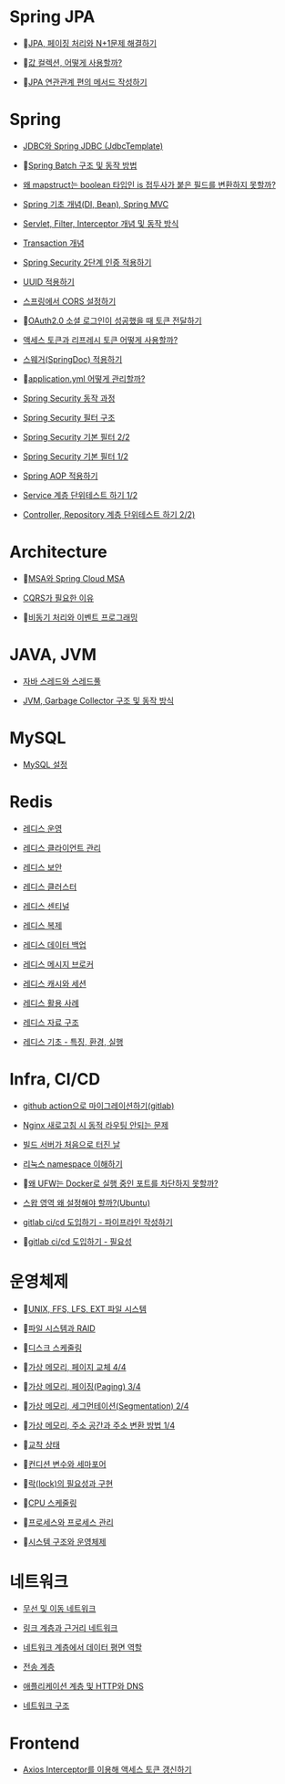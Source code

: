 # Spring JPA

- 📌[JPA, 페이징 처리와 N+1문제 해결하기](https://velog.io/@ji-jjang/JPA-%ED%8E%98%EC%9D%B4%EC%A7%95-%EC%B2%98%EB%A6%AC%EC%99%80-N1%EB%AC%B8%EC%A0%9C-%ED%95%B4%EA%B2%B0%ED%95%98%EA%B8%B0)

- 📌[값 컬렉션, 어떻게 사용할까?](https://velog.io/@ji-jjang/%EA%B0%92-%EC%BB%AC%EB%A0%89%EC%85%98-%EC%96%B4%EB%96%BB%EA%B2%8C-%EC%82%AC%EC%9A%A9%ED%95%A0%EA%B9%8C)

- 📌[JPA 연관관계 편의 메서드 작성하기](https://velog.io/@ji-jjang/JPA-%EC%97%B0%EA%B4%80%EA%B4%80%EA%B3%84-%ED%8E%B8%EC%9D%98-%EB%A9%94%EC%84%9C%EB%93%9C-%EC%9E%91%EC%84%B1%ED%95%98%EA%B8%B0)

# Spring

- [JDBC와 Spring JDBC (JdbcTemplate)](https://velog.io/@ji-jjang/JDBC%EC%99%80-Spring-JDBC-JdbcTemplate)

- :pushpin:[Spring Batch 구조 및 동작 방법](https://velog.io/@ji-jjang/Spring-Batch-%EA%B5%AC%EC%A1%B0-%EB%B0%8F-%EB%8F%99%EC%9E%91-%EB%B0%A9%EB%B2%95)

- [왜 mapstruct는 boolean 타입인 is 접두사가 붙은 필드를 변환하지 못할까?](https://velog.io/@ji-jjang/%EC%99%9C-mapstruct%EB%8A%94-boolean-%ED%83%80%EC%9E%85%EC%9D%B8-is-%EC%A0%91%EB%91%90%EC%82%AC%EA%B0%80-%EB%B6%99%EC%9D%80-%ED%95%84%EB%93%9C%EB%A5%BC-%EB%B3%80%ED%99%98%ED%95%98%EC%A7%80-%EB%AA%BB%ED%95%A0%EA%B9%8C)

- [Spring 기초 개념(DI, Bean), Spring MVC](./spring/spring_basic.md)

- [Servlet, Filter, Interceptor 개념 및 동작 방식](./spring/servlet_filter_interceptor.md)

- [Transaction 개념](./spring/transaction.md)

- [Spring Security 2단계 인증 적용하기](https://velog.io/@ji-jjang/Spring-Security-apply-two-factor-auth-filter)

- [UUID 적용하기](https://velog.io/@ji-jjang/apply-UUID)

- [스프링에서 CORS 설정하기](https://velog.io/@ji-jjang/setting-up-CORS-in-Spring)

- 📌[OAuth2.0 소셜 로그인이 성공했을 때 토큰 전달하기](https://velog.io/@ji-jjang/OAuth2.0-social-login-successfully-passing-tokens-when-successful)

- [액세스 토큰과 리프레시 토큰 어떻게 사용할까?](https://velog.io/@ji-jjang/usage-access-token-refresh-token)

- [스웨거(SpringDoc) 적용하기](https://velog.io/@ji-jjang/apply-springdoc)

- 📌[application.yml 어떻게 관리할까?](https://velog.io/@ji-jjang/application.yml-management)

- [Spring Security 동작 과정](https://velog.io/@ji-jjang/Spring-Security-%EB%8F%99%EC%9E%91-%EA%B3%BC%EC%A0%95)

- [Spring Security 필터 구조](https://velog.io/@ji-jjang/%EC%8A%A4%ED%94%84%EB%A7%81-%EC%8B%9C%ED%81%90%EB%A6%AC%ED%8B%B0-%ED%95%84%ED%84%B0)

- [Spring Security 기본 필터 2/2](https://velog.io/@ji-jjang/Spring-Security-%EA%B8%B0%EB%B3%B8-%ED%95%84%ED%84%B0-2-2)

- [Spring Security 기본 필터 1/2](https://velog.io/@ji-jjang/Spring-Security-%EA%B8%B0%EB%B3%B8-%ED%95%84%ED%84%B0-1-2)

- [Spring AOP 적용하기](https://velog.io/@ji-jjang/Spring-AOP-%EC%A0%81%EC%9A%A9%ED%95%98%EA%B8%B0)

- [Service 계층 단위테스트 하기 1/2](https://velog.io/@ji-jjang/Service-%EA%B3%84%EC%B8%B5-%EB%8B%A8%EC%9C%84%ED%85%8C%EC%8A%A4%ED%8A%B8-%ED%95%98%EA%B8%B0-12)
- [Controller, Repository 계층 단위테스트 하기 2/2)](https://velog.io/@ji-jjang/Controller-Repository-%EA%B3%84%EC%B8%B5-%EB%8B%A8%EC%9C%84%ED%85%8C%EC%8A%A4%ED%8A%B8-%ED%95%98%EA%B8%B0-22)

# Architecture
- :pushpin:[MSA와 Spring Cloud MSA](https://velog.io/@ji-jjang/MSA%EC%99%80-Spring-Cloud-MSA)

- [CQRS가 필요한 이유](https://velog.io/@ji-jjang/CQRS%EA%B0%80-%ED%95%84%EC%9A%94%ED%95%9C-%EC%9D%B4%EC%9C%A0)

- :pushpin:[비동기 처리와 이벤트 프로그래밍](https://velog.io/@ji-jjang/%EC%8A%A4%ED%94%84%EB%A7%81-%EB%B9%84%EB%8F%99%EA%B8%B0-%EC%B2%98%EB%A6%AC%EC%99%80-%EC%9D%B4%EB%B2%A4%ED%8A%B8-%ED%94%84%EB%A1%9C%EA%B7%B8%EB%9E%98%EB%B0%8D) 

# JAVA, JVM
- [자바 스레드와 스레드풀](https://velog.io/@ji-jjang/%EC%9E%90%EB%B0%94-%EC%8A%A4%EB%A0%88%EB%93%9C)

- [JVM, Garbage Collector 구조 및 동작 방식](./java/jvm_garbage_collector.md)

# MySQL
- [MySQL 설정](./mysql/settings.md)

# Redis
- [레디스 운영](./redis/operation.md)

- [레디스 클라이언트 관리](./redis/client-management.md)

- [레디스 보안](./redis/security.md)

- [레디스 클러스터](./redis/cluster.md)

- [레디스 센티널](./redis/centinel)

- [레디스 복제](./redis/replication.md)

- [레디스 데이터 백업](./redis/data-backup.md)

- [레디스 메시지 브로커](./redis/message-broker.md)

- [레디스 캐시와 세션](./redis/cache-session.md)

- [레디스 활용 사례](./redis/use_cases.md)

- [레디스 자료 구조](./redis/data-structure.md)

- [레디스 기초 - 특징, 환경, 실행](./redis/characteristic.md)

# Infra, CI/CD
- [github action으로 마이그레이션하기(gitlab)](https://velog.io/@ji-jjang/github-action%EC%9C%BC%EB%A1%9C-%EB%A7%88%EC%9D%B4%EA%B7%B8%EB%A0%88%EC%9D%B4%EC%85%98%ED%95%98%EA%B8%B0gitlab)
  
- [Nginx 새로고침 시 동적 라우팅 안되는 문제](https://velog.io/@ji-jjang/Nginx-dynamic-routing-not-working-on-nginx-refresh)
  
- [빌드 서버가 처음으로 터진 날](https://velog.io/@ji-jjang/%EB%B9%8C%EB%93%9C-%EC%84%9C%EB%B2%84%EA%B0%80-%EC%B2%98%EC%9D%8C%EC%9C%BC%EB%A1%9C-%ED%84%B0%EC%A7%84-%EB%82%A0)
  
- [리눅스 namespace 이해하기](https://velog.io/@ji-jjang/%EB%A6%AC%EB%88%85%EC%8A%A4-namespace-%EC%9D%B4%ED%95%B4%ED%95%98%EA%B8%B0)
  
- 📌[왜 UFW는 Docker로 실행 중인 포트를 차단하지 못할까?](https://velog.io/@ji-jjang/%EC%99%9C-UFW%EB%8A%94-Docker%EB%A1%9C-%EC%8B%A4%ED%96%89-%EC%A4%91%EC%9D%B8-PORT%EB%A5%BC-%EC%B0%A8%EB%8B%A8%ED%95%98%EC%A7%80-%EB%AA%BB%ED%95%A0%EA%B9%8C)
  
- [스왑 영역 왜 설정해야 할까?(Ubuntu)](https://velog.io/@ji-jjang/ubuntu-swap-area)
  
- [gitlab ci/cd 도입하기 - 파이프라인 작성하기](https://velog.io/@ji-jjang/gitlab-cicd-pipeline)

- 📌[gitlab ci/cd 도입하기 - 필요성](https://velog.io/@ji-jjang/gitlab-cicd-need)

# 운영체제
- 📌[UNIX, FFS, LFS, EXT 파일 시스템](https://velog.io/@ji-jjang/UNIX-FFS-LFS-EXT-%ED%8C%8C%EC%9D%BC-%EC%8B%9C%EC%8A%A4%ED%85%9C)

- 📌[파일 시스템과 RAID](https://velog.io/@ji-jjang/%ED%8C%8C%EC%9D%BC-%EC%8B%9C%EC%8A%A4%ED%85%9C%EA%B3%BC-RAID)

- 📌[디스크 스케줄링](https://velog.io/@ji-jjang/%EB%94%94%EC%8A%A4%ED%81%AC-%EC%8A%A4%EC%BC%80%EC%A4%84%EB%A7%81)

- 📌[가상 메모리, 페이지 교체 4/4](https://velog.io/@ji-jjang/%EA%B0%80%EC%83%81-%EB%A9%94%EB%AA%A8%EB%A6%AC-%ED%8E%98%EC%9D%B4%EC%A7%80-%EA%B5%90%EC%B2%B4-4-4)

- 📌[가상 메모리, 페이징(Paging) 3/4](https://velog.io/@ji-jjang/%EA%B0%80%EC%83%81-%EB%A9%94%EB%AA%A8%EB%A6%AC-%ED%8E%98%EC%9D%B4%EC%A7%95Paging-3-4)

- 📌[가상 메모리, 세그먼테이션(Segmentation) 2/4](https://velog.io/@ji-jjang/%EA%B0%80%EC%83%81-%EB%A9%94%EB%AA%A8%EB%A6%AC-%EC%84%B8%EA%B7%B8%EB%A8%BC%ED%85%8C%EC%9D%B4%EC%85%98Segmentation-2-5)

- 📌[가상 메모리, 주소 공간과 주소 변환 방법 1/4](https://velog.io/@ji-jjang/%EA%B0%80%EC%83%81-%EB%A9%94%EB%AA%A8%EB%A6%AC-%EC%A3%BC%EC%86%8C-%EA%B3%B5%EA%B0%84%EA%B3%BC-%EC%A3%BC%EC%86%8C-%EB%B3%80%ED%99%98-%EB%B0%A9%EB%B2%951-5)

- 📌[교착 상태](https://velog.io/@ji-jjang/%EA%B5%90%EC%B0%A9-%EC%83%81%ED%83%9C)

- 📌[컨디션 변수와 세마포어](https://velog.io/@ji-jjang/%EC%BB%A8%EB%94%94%EC%85%98-%EB%B3%80%EC%88%98%EC%99%80-%EC%84%B8%EB%A7%88%ED%8F%AC%EC%96%B4)

- 📌[락(lock)의 필요성과 구현](https://velog.io/@ji-jjang/%EB%9D%BDlock%EC%9D%98-%ED%95%84%EC%9A%94%EC%84%B1%EA%B3%BC-%EA%B5%AC%ED%98%84)

- 📌[CPU 스케줄링](https://velog.io/@ji-jjang/CPU-%EC%8A%A4%EC%BC%80%EC%A4%84%EB%A7%81)

- 📌[프로세스와 프로세스 관리](https://velog.io/@ji-jjang/%ED%94%84%EB%A1%9C%EC%84%B8%EC%8A%A4%EC%99%80-%ED%94%84%EB%A1%9C%EC%84%B8%EC%8A%A4-%EA%B4%80%EB%A6%AC)

- 📌[시스템 구조와 운영체제](https://velog.io/@ji-jjang/%EC%8B%9C%EC%8A%A4%ED%85%9C-%EA%B5%AC%EC%A1%B0%EC%99%80-%EC%9A%B4%EC%98%81%EC%B2%B4%EC%A0%9C)

# 네트워크
- [무선 및 이동 네트워크](https://velog.io/@ji-jjang/%EB%AC%B4%EC%84%A0-%EB%B0%8F-%EC%9D%B4%EB%8F%99-%EB%84%A4%ED%8A%B8%EC%9B%8C%ED%81%AC)

- [링크 계층과 근거리 네트워크](https://velog.io/@ji-jjang/%EB%A7%81%ED%81%AC-%EA%B3%84%EC%B8%B5%EA%B3%BC-%EA%B7%BC%EA%B1%B0%EB%A6%AC-%EB%84%A4%ED%8A%B8%EC%9B%8C%ED%81%AC)

- [네트워크 계층에서 데이터 평면 역할](https://velog.io/@ji-jjang/%EB%84%A4%ED%8A%B8%EC%9B%8C%ED%81%AC-%EA%B3%84%EC%B8%B5%EC%97%90%EC%84%9C-%EB%8D%B0%EC%9D%B4%ED%84%B0-%ED%8F%89%EB%A9%B4-%EC%97%AD%ED%95%A0)

- [전송 계층](https://velog.io/@ji-jjang/%EC%A0%84%EC%86%A1-%EA%B3%84%EC%B8%B5)

- [애플리케이션 계층 및 HTTP와 DNS](https://velog.io/@ji-jjang/network%EC%95%A0%ED%94%8C%EB%A6%AC%EC%BC%80%EC%9D%B4%EC%85%98-%EA%B3%84%EC%B8%B5-%EB%B0%8F-HTTP%EC%99%80-DNS)

- [네트워크 구조](https://velog.io/@ji-jjang/network%EB%84%A4%ED%8A%B8%EC%9B%8C%ED%81%AC-%EA%B5%AC%EC%A1%B0)

# Frontend
- [Axios Interceptor를 이용해 액세스 토큰 갱신하기](https://velog.io/@ji-jjang/Axios-Interceptor%EB%A5%BC-%EC%9D%B4%EC%9A%A9%ED%95%B4-%EC%95%A1%EC%84%B8%EC%8A%A4-%ED%86%A0%ED%81%B0-%EA%B0%B1%EC%8B%A0%ED%95%98%EA%B8%B0)
